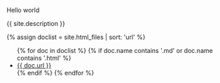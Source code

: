 Hello world

{{ site.description }}

   {% assign doclist = site.html_files | sort: 'url'  %}
    <ul>
       {% for doc in doclist %}
            {% if doc.name contains '.md' or doc.name contains '.html' %}
                <li><a href="{{ site.baseurl }}{{ doc.url }}">{{ doc.url }}</a></li>
            {% endif %}
        {% endfor %}
    </ul>

